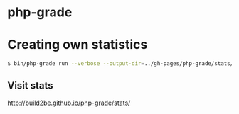 # php-grade

# Creating own statistics

```bash
$ bin/php-grade run --verbose --output-dir=../gh-pages/php-grade/stats/ src
```

## Visit stats

http://build2be.github.io/php-grade/stats/
